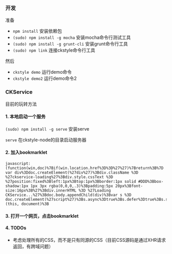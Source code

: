 
### 开发

准备

- `npm install` 安装依赖包
- `(sudo) npm install -g mocha` 安装mocha命令行测试工具
- `(sudo) npm install -g grunt-cli` 安装grunt命令行工具
- `(sudo) npm link` 连接ckstyle命令行工具

然后

- `ckstyle demo` 运行demo命令
- `ckstyle demo2` 运行demo命令2

### CKService

目前的玩转方法

#### 1. 本地启动一个服务

 `(sudo) npm install -g serve` 安装serve

 `serve` 在ckstyle-node的目录启动服务器

#### 2. 加入bookmarklet

```
javascript:(function(win,doc)%7Bif(win.location.href%3D%3D%27%27)%7Breturn%3B%7D var div%3Ddoc.createElement(%27div%27)%3Bdiv.className %3D %27ckservice-loading%27%3Bdiv.style.cssText %3D %27position:fixed%3Bleft:1px%3Btop:1px%3Bborder:1px solid #DDD%3Bbox-shadow:1px 1px 3px rgba(0,0,0,.3)%3Bpadding:5px 20px%3Bfont-size:16px%3B%27%3Bdiv.innerHTML %3D %27Loading CKService...%27%3Bdoc.body.appendChild(div)%3Bvar s %3D doc.createElement(%27script%27)%3Bs.async%3Dtrue%3Bs.defer%3Dtrue%3Bs.src%3D%27http://127.0.0.1:3000/dist/ckservice.min.js%27%3Bdoc.body.appendChild(s)%3B%7D)(this, document)%3B
```

#### 3. 打开一个网页，点击bookmarklet

#### 4. TODOs

- 考虑处理所有的CSS，而不是只有同源的CSS（目前CSS源码是通过XHR请求返回，有跨域问题）

